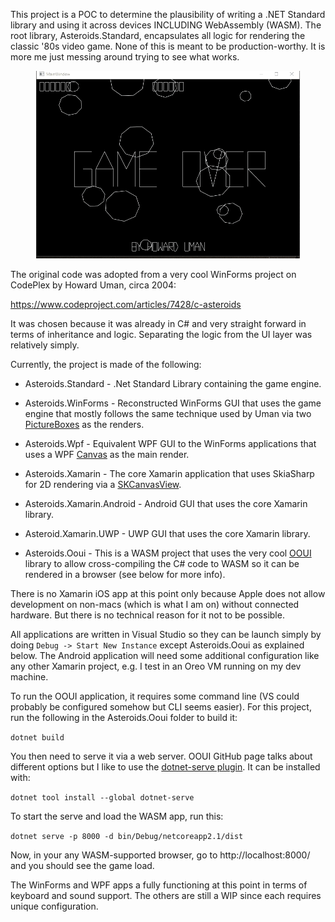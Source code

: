 This project is a POC to determine the plausibility of writing a .NET Standard library and using it across devices INCLUDING WebAssembly (WASM).  The root library, Asteroids.Standard, encapsulates all logic for rendering the classic '80s video game.  None of this is meant to be production-worthy.  It is more me just messing around trying to see what works.

<div style="text-align: center;">
    <a href="Documents/Screeny.gif" target="_blank">
        <img src="Documents/Screeny.gif" alt="Screen Shot" height="300" >
    </a>  
</div>

The original code was adopted from a very cool WinForms project on  CodePlex by Howard Uman, circa 2004:

https://www.codeproject.com/articles/7428/c-asteroids

It was chosen because it was already in C# and very straight forward in terms of inheritance and logic.  Separating the logic from the UI layer was relatively simply.

Currently, the project is made of the following:

- Asteroids.Standard - .Net Standard Library containing the game engine.

- Asteroids.WinForms - Reconstructed WinForms GUI that uses the game engine that mostly follows the same technique used by Uman via two [PictureBoxes](https://docs.microsoft.com/en-us/dotnet/api/system.windows.forms.picturebox) as the renders.

- Asteroids.Wpf - Equivalent WPF GUI to the WinForms applications that uses a WPF [Canvas](https://docs.microsoft.com/en-us/dotnet/api/system.windows.controls.canvas) as the main render.

- Asteroids.Xamarin - The core Xamarin application that uses SkiaSharp for 2D rendering via a [SKCanvasView](https://docs.microsoft.com/en-us/dotnet/api/skiasharp.views.forms.skcanvasview).

- Asteroids.Xamarin.Android - Android GUI that uses the core Xamarin library.

- Asteroid.Xamarin.UWP - UWP GUI that uses the core Xamarin library.

- Asteroids.Ooui - This is a WASM project that uses the very cool [OOUI](https://github.com/praeclarum/Ooui) library to allow cross-compiling the C# code to WASM so it can be rendered in a browser (see below for more info).

There is no Xamarin iOS app at this point only because Apple does not allow development on non-macs (which is what I am on) without connected hardware.  But there is no technical reason for it not to be possible.

All applications are written in Visual Studio so they can be launch simply by doing `Debug -> Start New Instance` except Asteroids.Ooui as explained below.   The Android application will need some additional configuration like any other Xamarin project, e.g. I test in an Oreo VM running on my dev machine.

To run the OOUI application, it requires some command line (VS could probably be configured somehow but CLI seems easier).  For this project, run the following in the Asteroids.Ooui folder to build it:

`dotnet build`

You then need to serve it via a web server.  OOUI GitHub page talks about different options but I like to use the [dotnet-serve plugin](https://github.com/natemcmaster/dotnet-serve).  It can be installed with:

`dotnet tool install --global dotnet-serve`

To start the serve and load the WASM app, run this:

`dotnet serve -p 8000 -d bin/Debug/netcoreapp2.1/dist`

Now, in your any WASM-supported browser, go to http://localhost:8000/ and you should see the game load.

The WinForms and WPF apps a fully functioning at this point in terms of keyboard and sound support.  The others are still a WIP since each requires unique configuration.
